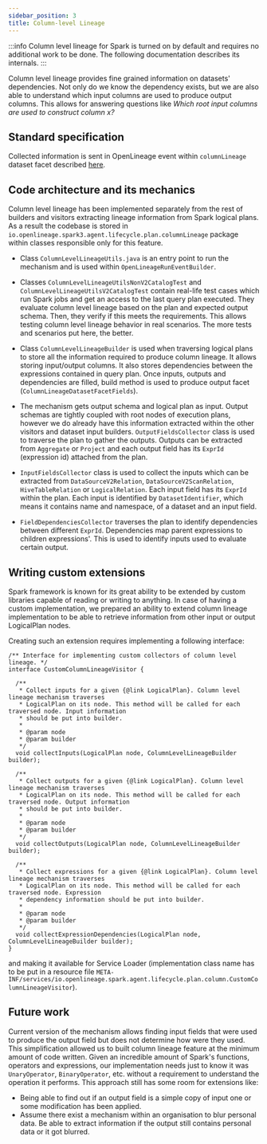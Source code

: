 ```yaml
---
sidebar_position: 3
title: Column-level Lineage
---
```


:::info
Column level lineage for Spark is turned on by default and requires no additional work to be done. The following documentation describes its internals. 
:::

Column level lineage provides fine grained information on datasets' dependencies. Not only do we know the dependency exists, but we are also able to understand which input columns are used to produce output columns. This allows for answering questions like *Which root input columns are used to construct column x?* 

## Standard specification

Collected information is sent in OpenLineage event within `columnLineage` dataset facet described [here](spec/facets/dataset-facets/column_lineage_facet.md). 

## Code architecture and its mechanics

Column level lineage has been implemented separately from the rest of builders and visitors extracting lineage information from Spark logical plans. As a result the codebase is stored in `io.openlineage.spark3.agent.lifecycle.plan.columnLineage` package within classes responsible only for this feature.

* Class `ColumnLevelLineageUtils.java` is an entry point to run the mechanism and is used within `OpenLineageRunEventBuilder`.

* Classes `ColumnLevelLineageUtilsNonV2CatalogTest` and `ColumnLevelLineageUtilsV2CatalogTest` contain real-life test cases which run Spark jobs and get an access to the last query plan executed. They evaluate column level lineage based on the plan and expected output schema. Then, they verify if this meets the requirements. This allows testing column level lineage behavior in real scenarios. The more tests and scenarios put here, the better.

* Class `ColumnLevelLineageBuilder` is used when traversing logical plans to store all the information required to produce column lineage. It allows storing input/output columns. It also stores dependencies between the expressions contained in query plan. Once inputs, outputs and dependencies are filled, build method is used to produce output facet (`ColumnLineageDatasetFacetFields`).

* The mechanism gets output schema and logical plan as input. Output schemas are tightly coupled with root nodes of execution plans, however we do already have this information extracted within the other visitors and dataset input builders.
`OutputFieldsCollector` class is used to traverse the plan to gather the outputs. Outputs can be extracted from `Aggregate` or `Project` and each output field has its `ExprId` (expression id) attached from the plan.

* `InputFieldsCollector` class is used to collect the inputs which can be extracted from `DataSourceV2Relation`, `DataSourceV2ScanRelation`, `HiveTableRelation` or `LogicalRelation`. Each input field has its `ExprId` within the plan. Each input is identified by `DatasetIdentifier`, which means it contains name and namespace, of a dataset and an input field.

* `FieldDependenciesCollector` traverses the plan to identify dependencies between different `ExprId`. Dependencies map parent expressions to children expressions'. This is used to identify inputs used to evaluate certain output.

## Writing custom extensions

Spark framework is known for its great ability to be extended by custom libraries capable of reading or writing to anything. In case of having a custom implementation, we prepared an ability to extend column lineage implementation to be able to retrieve information from other input or output LogicalPlan nodes. 

Creating such an extension requires implementing a following interface: 

```
/** Interface for implementing custom collectors of column level lineage. */
interface CustomColumnLineageVisitor {

  /**
   * Collect inputs for a given {@link LogicalPlan}. Column level lineage mechanism traverses
   * LogicalPlan on its node. This method will be called for each traversed node. Input information
   * should be put into builder.
   *
   * @param node
   * @param builder
   */
  void collectInputs(LogicalPlan node, ColumnLevelLineageBuilder builder);

  /**
   * Collect outputs for a given {@link LogicalPlan}. Column level lineage mechanism traverses
   * LogicalPlan on its node. This method will be called for each traversed node. Output information
   * should be put into builder.
   *
   * @param node
   * @param builder
   */
  void collectOutputs(LogicalPlan node, ColumnLevelLineageBuilder builder);

  /**
   * Collect expressions for a given {@link LogicalPlan}. Column level lineage mechanism traverses
   * LogicalPlan on its node. This method will be called for each traversed node. Expression
   * dependency information should be put into builder.
   *
   * @param node
   * @param builder
   */
  void collectExpressionDependencies(LogicalPlan node, ColumnLevelLineageBuilder builder);
}
```
and making it available for Service Loader (implementation class name has to be put in a resource file `META-INF/services/io.openlineage.spark.agent.lifecycle.plan.column.CustomColumnLineageVisitor`).


## Future work

Current version of the mechanism allows finding input fields that were used to produce the output field but does not determine how were they used. This simplification allowed us to built column lineage feature at the minimum amount of code written. Given an incredible amount of Spark's functions, operators and expressions, our implementation needs just to know it was `UnaryOperator`, `BinaryOperator`, etc. without a requirement to understand the operation it performs. This approach still has some room for extensions like:
 * Being able to find out if an output field is a simple copy of input one or some modification has been applied.
 * Assume there exist a mechanism within an organisation to blur personal data. Be able to extract information if the output still contains personal data or it got blurred.

